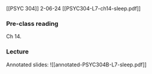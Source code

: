 [[PSYC 304]]
2-06-24
[[PSYC304-L7-ch14-sleep.pdf]]
### Pre-class reading
Ch 14. 
### Lecture

Annotated slides: 
![[annotated-PSYC304B-L7-sleep.pdf]]
